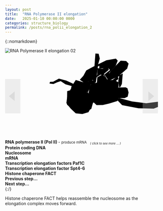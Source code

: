 ```yaml
---
layout: post
title:  "RNA Polymerase II elongation"
date:   2025-01-10 00:00:00 0000
categories: structure_biology
permalink: /posts/rna_polii_elongation_2
---
```

{::nomarkdown}
<div class='imageWrapper'>
<img class="image0" src="{{ site.baseurl }}/assets/images/rna002.jpg" alt="RNA Polymerase II elongation 02">
<svg viewBox="0 0 160 90" class='image-area'>
<!--#######################-->
<defs>
<mask id="myMask_0"><rect width="100%" height="100%" fill="white"/>
  <path id="path_0" class="path" d="m118 24 0.71 3-2.7 2 2.7 1.4 0.12 5h-3.3l-5.7-4.7 0.59-2.8-3.3 0.83-3.8-5.9-3.4-0.35-3.9 2.5-1.7 5.4-0.47 2-4.4 0.12-2.7-2.6 3-1.9 3.9 0.95 2.8-6.6 0.35-6.7 5 0.59 5.8-2 1.1 3.1-5.2 4.3 3.7 6.4h5.2z"/></mask>
<mask id="myMask_1"><rect width="100%" height="100%" fill="white"/>
  <path id="path_1" class="path" d="m47 30 3.3-0.12 6-3.3 7.8 2.1 7.1 3.2-1.5 7.1 0.12 3.3-1.5 4.6 2.5 5.1 4.7 4.1 7 0.12 2.7-1.9 2.5-3.8h3.1l29-3.5 13 3.5 15 1.9 13-1.7 0.35 5.1-5.6 2.2-16-0.35-17-3.3-6.4-6.6-24 4-3.2 7-1.7 3-6.4 1.9-6.9-0.71-5.4-5.1-4.4-5.6 0.95-7.2 1.9-4.3 3.3-6.2-7.1-2-5-3.3-3.8 1.2-3.8 1.8-4.1-0.47z"/></mask>
<mask id="myMask_2"><rect width="100%" height="100%" fill="white"/>
  <path id="path_2" class="path" d="m75 37-10 2.7-0.24 14 9.3 8.6 7.6 0.95 8.6-5 2.2-7.9-3.5-4.5-2-5-4.8-0.24-2.2 1.3-3-0.24z"/></mask>
<mask id="myMask_3"><rect width="100%" height="100%" fill="white"/>
  <path id="path_3" class="path" d="m95 31-3.8-3.4 2.1-6.3 1.7-3.5-1.4-4.5 0.95-13 3.4 0.24 1.2 5-1.7 6-0.83 6.6z"/></mask>
<mask id="myMask_4"><rect width="100%" height="100%" fill="white"/>
  <path id="path_4" class="path" d="m121 7.8 5.8 0.35 2.5 2.7-1.5 5.3-9.1 7.9-8.5 4 1.2 3.7 7.5 4.1 7.3-0.12 1.9 0.95 1.2 4.4-0.95 4.4-3.2 1.5h-6.3l-1.4 3.1-8.6 2.6-6.5 1.5-6.6 0.12-5.7-5.3-2.8-4.6 0.83-7.8 1.9-4.4 6.2-1.4 0.35-5.6 5.6-3.1 4.7 5.3h4l-3.1-4.7 3.5-4.8z"/></mask>
<mask id="myMask_5"><rect width="100%" height="100%" fill="white"/>
  <path id="path_5" class="path" d="m83 31-4.8-3.2 3.7-4.1 3.1-5.7 8-4.3 13-6.3 10-1.8 1.9 2.2-2.1 5.4-7 7.5 0.71 2.6 2.7 3.8 11-5.9-0.95 11-1.7 3.3-1.1 0.24-0.95-6.5 0.95-5.3-11 5-4.4-6.7 5.8-4.6-1.8-2.1-9.5 0.47 0.12-2.8-4 1.5 1.4 2.7-2.5 10z"/></mask>
<mask id="myMask_6"><rect width="100%" height="100%" fill="white"/>
  <path id="path_6" class="path" d="m74 28-4.7 7.2-0.12 4.4 5-1.4 2.4 4.1 5.2-0.59 5.2-1.2 2.8-7.9-2.4-3-5.7 0.71z"/></mask>
</defs>
<!--#######################-->
<rect mask="url(#myMask_0)" class="background" id="background_0"/>
<rect mask="url(#myMask_1)" class="background" id="background_1"/>
<rect mask="url(#myMask_2)" class="background" id="background_2"/>
<rect mask="url(#myMask_3)" class="background" id="background_3"/>
<rect mask="url(#myMask_4)" class="background" id="background_4"/>
<rect mask="url(#myMask_5)" class="background" id="background_5"/>
<rect mask="url(#myMask_6)" class="background" id="background_6"/>
<!--#######################-->
<a href="{{site.baseurl}}/posts/polii_inside"><use href="#path_0" class="shape" id="select_0"/></a>
<use href="#path_1" class="shape" id="select_1"/>
<use href="#path_2" class="shape" id="select_2"/>
<use href="#path_3" class="shape" id="select_3"/>
<use href="#path_4" class="shape" id="select_4"/>
<use href="#path_5" class="shape" id="select_5"/>
<use href="#path_6" class="shape" id="select_6"/>
<!--#######################-->
<polygon id="background_7" points="4,45 10,40 10,50" fill="rgba(255, 255, 255, .8)"/>
<polygon points="4,45 10,40 10,50" fill="rgba(200, 200, 200, .5)"/>
<a href="{{site.baseurl}}/posts/rna_polii_elongation_1">
<rect id="select_7" x="0%" y="30%" width="10%" height="40%" fill="rgba(200, 200, 200, .3)"/></a>
<polygon id="background_8" points="156,45 150,40 150,50" fill="rgba(255, 255, 255, .8)"/>
<polygon points="156,45 150,40 150,50" fill="rgba(200, 200, 200, .5)"/>
<a href="{{site.baseurl}}/posts/rna_polii_elongation_3">
<rect id="select_8" x="90%" y="30%" width="10%" height="40%" fill="rgba(200, 200, 200, .3)"/></a>
</svg>
<!--#######################-->
<div class="overlay" id="textbox_0" ><b> RNA polymerase II (Pol II)  </b> - <small>
produce mRNA  <sub><i> &ensp; ( click to see more ... )</i></sub></small></div>
<div class="overlay" id="textbox_1" ><b> Protein coding DNA </b></div>
<div class="overlay" id="textbox_2" ><b> Nucleosome </b></div>
<div class="overlay" id="textbox_3" ><b> mRNA </b></div>
<div class="overlay" id="textbox_4" ><b> Transcription elongation factors Paf1C </b></div>
<div class="overlay" id="textbox_5" ><b> Transcription elongation factor Spt4-6 </b></div>
<div class="overlay" id="textbox_6" ><b> Histone chaperone FACT </b></div>
<div class="overlay" id="textbox_7" ><b> Previous step... </b></div>
<div class="overlay" id="textbox_8" ><b> Next step... </b></div>
</div>
{:/}

Histone chaperone FACT helps reassemble the nucleosome as the elongation complex moves forward.
